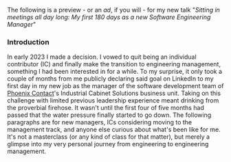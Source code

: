 The following is a preview - or an _ad_, if you will - for my new talk "_Sitting in meetings all day long: My first 180 days as a new Software Engineering Manager_"

### Introduction

In early 2023 I made a decision.
I vowed to quit being an individual contributor (IC) and finally make the transition to engineering management, something I had been interested in for a while.
To my surprise, it only took a couple of months from me publicly declaring said goal on LinkedIn to my first day in my new job as the manager of the software development team of [Phoenix Contact](https://www.phoenixcontact.com/en-pc/)'s Industrial Cabinet Solutions business unit.
Taking on this challenge with limited previous leadership experience meant drinking from the proverbial firehose.
It wasn't until the first four of five months had passed that the water pressure finally started to go down.
The following paragraphs are for new managers, ICs considering moving to the management track, and anyone else curious about what's been like for me.
It's not a masterclass (or any kind of class for that matter), but merely a glimpse into my very personal journey from engineering to engineering management.